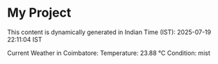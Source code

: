 # My Project

This content is dynamically generated in Indian Time (IST): 2025-07-19 22:11:04 IST


Current Weather in Coimbatore:
Temperature: 23.88 °C
Condition: mist
